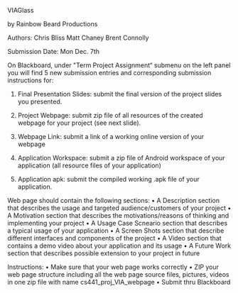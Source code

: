 VIAGlass

by Rainbow Beard Productions

Authors:
Chris Bliss
Matt Chaney
Brent Connolly

Submission Date: Mon Dec. 7th

On Blackboard, under "Term Project Assignment“ submenu on the left panel you will find 5 new submission entries and corresponding submission instructions for:

1. Final Presentation Slides: submit the final version of the project slides you presented. 

2. Project Webpage: submit zip file of all resources of the created webpage for your project (see next slide). 

3. Webpage Link: submit a link of a working online version of your webpage 

4. Application Workspace: submit a zip file of Android workspace of your application (all resource files of your application) 

5. Application apk: submit the compiled working .apk file of your application.

Web page should contain the following sections: 
  • A Description section that describes the usage and targeted audience/customers of your project 
  • A Motivation section that describes the motivations/reasons of thinking and implementing your project 
  • A Usage Case Scneario section that describes a typical usage of your application 
  • A Screen Shots section that describe different interfaces and components of the project 
  • A Video section that contains a demo video about your application and its usage 
  • A Future Work section that describes possible extension to your project in future

Instructions: 
  • Make sure that your web page works correctly 
  • ZIP your web page structure including all the web page source files, pictures, videos in one zip file with name cs441_proj_VIA_webpage 
  • Submit thru Blackboard
